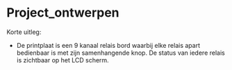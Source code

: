 # Project_ontwerpen

Korte uitleg:
- De printplaat is een 9 kanaal relais bord waarbij elke relais apart bedienbaar is met zijn samenhangende knop. De status van iedere relais is zichtbaar op het LCD scherm.

